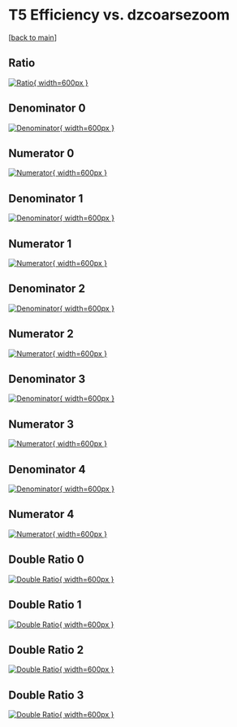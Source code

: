 # T5 Efficiency vs. dzcoarsezoom

[[back to main](./)]



## Ratio

[![Ratio](../mtv/var/T5_base_13_1_eff_dzcoarsezoom.png){ width=600px }](../mtv/var/T5_base_13_1_eff_dzcoarsezoom.pdf)

## Denominator 0

[![Denominator](../mtv/den/T5_base_13_1_eff_dzcoarsezoom_den0.png){ width=600px }](../mtv/den/T5_base_13_1_eff_dzcoarsezoom_den0.pdf)

## Numerator 0

[![Numerator](../mtv/num/T5_base_13_1_eff_dzcoarsezoom_num0.png){ width=600px }](../mtv/num/T5_base_13_1_eff_dzcoarsezoom_num0.pdf)

## Denominator 1

[![Denominator](../mtv/den/T5_base_13_1_eff_dzcoarsezoom_den1.png){ width=600px }](../mtv/den/T5_base_13_1_eff_dzcoarsezoom_den1.pdf)

## Numerator 1

[![Numerator](../mtv/num/T5_base_13_1_eff_dzcoarsezoom_num1.png){ width=600px }](../mtv/num/T5_base_13_1_eff_dzcoarsezoom_num1.pdf)

## Denominator 2

[![Denominator](../mtv/den/T5_base_13_1_eff_dzcoarsezoom_den2.png){ width=600px }](../mtv/den/T5_base_13_1_eff_dzcoarsezoom_den2.pdf)

## Numerator 2

[![Numerator](../mtv/num/T5_base_13_1_eff_dzcoarsezoom_num2.png){ width=600px }](../mtv/num/T5_base_13_1_eff_dzcoarsezoom_num2.pdf)

## Denominator 3

[![Denominator](../mtv/den/T5_base_13_1_eff_dzcoarsezoom_den3.png){ width=600px }](../mtv/den/T5_base_13_1_eff_dzcoarsezoom_den3.pdf)

## Numerator 3

[![Numerator](../mtv/num/T5_base_13_1_eff_dzcoarsezoom_num3.png){ width=600px }](../mtv/num/T5_base_13_1_eff_dzcoarsezoom_num3.pdf)

## Denominator 4

[![Denominator](../mtv/den/T5_base_13_1_eff_dzcoarsezoom_den4.png){ width=600px }](../mtv/den/T5_base_13_1_eff_dzcoarsezoom_den4.pdf)

## Numerator 4

[![Numerator](../mtv/num/T5_base_13_1_eff_dzcoarsezoom_num4.png){ width=600px }](../mtv/num/T5_base_13_1_eff_dzcoarsezoom_num4.pdf)

## Double Ratio 0

[![Double Ratio](../mtv/ratio/T5_base_13_1_eff_dzcoarsezoom_ratio0.png){ width=600px }](../mtv/ratio/T5_base_13_1_eff_dzcoarsezoom_ratio0.pdf)

## Double Ratio 1

[![Double Ratio](../mtv/ratio/T5_base_13_1_eff_dzcoarsezoom_ratio1.png){ width=600px }](../mtv/ratio/T5_base_13_1_eff_dzcoarsezoom_ratio1.pdf)

## Double Ratio 2

[![Double Ratio](../mtv/ratio/T5_base_13_1_eff_dzcoarsezoom_ratio2.png){ width=600px }](../mtv/ratio/T5_base_13_1_eff_dzcoarsezoom_ratio2.pdf)

## Double Ratio 3

[![Double Ratio](../mtv/ratio/T5_base_13_1_eff_dzcoarsezoom_ratio3.png){ width=600px }](../mtv/ratio/T5_base_13_1_eff_dzcoarsezoom_ratio3.pdf)


